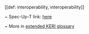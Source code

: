 [[def: interoperability, interoperability]]

~ Spec-Up-T link: <a href='https://weboftrust.github.io/WOT-terms/docs/glossary/interoperability'>here</a>

~ More in <a href="https://weboftrust.github.io/WOT-terms/docs/glossary/interoperability">extended KERI glossary</a>

